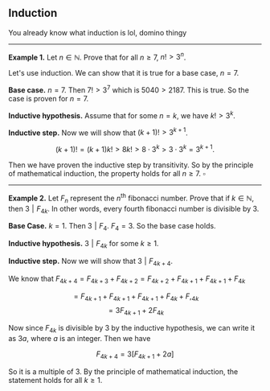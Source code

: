## Induction

You already know what induction is lol, domino thingy

---

**Example 1.** Let $n \in\mathbb{N}$. Prove that for all $n \geq 7$, $n!>3^n$.

Let's use induction. We can show that it is true for a base case, $n=7$. 

**Base case.** $n=7$. Then $7!>3^7$ which is $5040>2187$. This is true. So the case is proven for $n=7$.

**Inductive hypothesis.** Assume that for some $n=k$, we have $k! > 3^k$.

**Inductive step.** Now we will show that $(k+1)!>3^{k+1}$. 

$$(k+1)!=(k+1)k!>8k!>8\cdot 3^k>3\cdot 3^k=3^{k+1}.$$

Then we have proven the inductive step by transitivity. So by the principle of mathematical induction, the property holds for all $n \geq 7$. $\square$

---

**Example 2.** Let $F_n$ represent the $n^{\text{th}}$ fibonacci number. Prove that if $k\in\mathbb{N}$, then $3\mathrel{|}F_{4k}$. In other words, every fourth fibonacci number is divisible by 3.

**Base Case.** $k=1$. Then $3\mathrel{|}F_4$. $F_4=3$. So the base case holds.

**Inductive hypothesis.** $3 \mathrel{|} F_{4k}$ for some $k \geq 1$.

**Inductive step.** Now we will show that $3\mathrel{|}F_{4k+4}$.

We know that $F_{4k+4}=F_{4k+3}+F_{4k+2}=F_{4k+2}+F_{4k+1}+F_{4k+1}+F_{4k}$

$$=F_{4k+1}+F_{4k+1}+F_{4k+1}+F_{4k}+F,_{4k}$$
$$=3F_{4k+1}+2F_{4k}$$

Now since $F_{4k}$ is divisible by 3 by the inductive hypothesis, we can write it as $3a$, where $a$ is an integer. Then we have

$$F_{4k+4}=3[F_{4k+1}+2a]$$

So it is a multiple of $3$. By the principle of mathematical induction, the statement holds for all $k\geq 1$.


